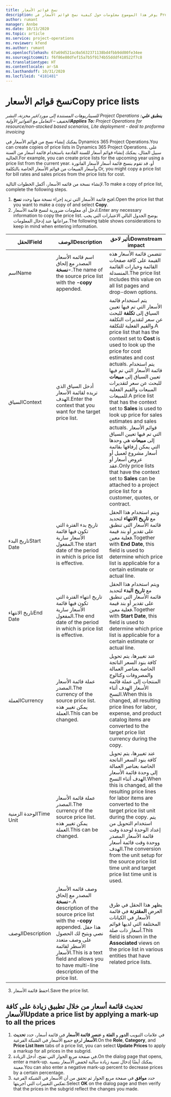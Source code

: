 ```yaml
---
title: نسخ قوائم الأسعار
description: يوفر هذا الموضوع معلومات حول كيفية نسخ قوائم الأسعار في Project Operations.
author: rumant
manager: Annbe
ms.date: 10/13/2020
ms.topic: article
ms.service: project-operations
ms.reviewer: kfend
ms.author: rumant
ms.openlocfilehash: 67a69d521ac0a5632371138bd4fbb9dd00fe34ee
ms.sourcegitcommit: f6f86e80dfef15a7b5f9174b55dddf410522f7c8
ms.translationtype: HT
ms.contentlocale: ar-SA
ms.lasthandoff: 10/31/2020
ms.locfileid: "4181481"
---
```

# <a name="copy-price-lists"></a><span data-ttu-id="08850-103">نسخ قوائم الأسعار</span><span class="sxs-lookup"><span data-stu-id="08850-103">Copy price lists</span></span>

<span data-ttu-id="08850-104">_**ينطبق علي:** ‏‫Project Operations للسيناريوهات المستندة إلى مورد/غير مخزنة‬، ‏‫النشر الخفيف – التعامل مع الفواتير الأولية‬_</span><span class="sxs-lookup"><span data-stu-id="08850-104">_**Applies To:** Project Operations for resource/non-stocked based scenarios, Lite deployment - deal to proforma invoicing_</span></span>

<span data-ttu-id="08850-105">يمكنك إنشاء نسخ من قوائم الأسعار في Dynamics 365 Project Operations.</span><span class="sxs-lookup"><span data-stu-id="08850-105">You can create copies of price lists in Dynamics 365 Project Operations.</span></span> <span data-ttu-id="08850-106">على سبيل المثال، يمكنك إنشاء قوائم أسعار للسنة القادمة باستخدام قائمة أسعار من السنة الحالية.</span><span class="sxs-lookup"><span data-stu-id="08850-106">For example, you can create price lists for the upcoming year using a price list from the current year.</span></span>  <span data-ttu-id="08850-107">أو، قد تقوم بنسخ قائمة أسعار لأسعار الفاتورة وأسعار المبيعات من قوائم الأسعار الخاصة بالتكلفة.</span><span class="sxs-lookup"><span data-stu-id="08850-107">Or, you might copy a price list for bill rates and sales prices from the price lists for cost.</span></span> 

<span data-ttu-id="08850-108">لإنشاء نسخة من قائمه الأسعار، أكمل الخطوات التالية.</span><span class="sxs-lookup"><span data-stu-id="08850-108">To make a copy of price list, complete the following steps.</span></span>

1. <span data-ttu-id="08850-109">افتح قائمة الأسعار التي تريد إجراء نسخة منها وحدد **نسخ**.</span><span class="sxs-lookup"><span data-stu-id="08850-109">Open the price list that you want to make a copy of and select **Copy**.</span></span>
2. <span data-ttu-id="08850-110">ادخل أي معلومات ضرورية لنسخ قائمة الأسعار.</span><span class="sxs-lookup"><span data-stu-id="08850-110">Enter any necessary information to copy the price list.</span></span> <span data-ttu-id="08850-111">يوضح الجدول التالي الاعتبارات التي يجب مراعاتها عند إدخال المعلومات.</span><span class="sxs-lookup"><span data-stu-id="08850-111">The following table shows considerations to keep in mind when entering information.</span></span>

| <span data-ttu-id="08850-112">الحقل</span><span class="sxs-lookup"><span data-stu-id="08850-112">Field</span></span> | <span data-ttu-id="08850-113">‏‏الوصف</span><span class="sxs-lookup"><span data-stu-id="08850-113">Description</span></span> | <span data-ttu-id="08850-114">تأثير لاحق</span><span class="sxs-lookup"><span data-stu-id="08850-114">Downstream impact</span></span> |
| --- | --- | --- |
| <span data-ttu-id="08850-115">اسم</span><span class="sxs-lookup"><span data-stu-id="08850-115">Name</span></span> | <span data-ttu-id="08850-116">اسم قائمه الأسعار المصدر مع إلحاق **-نسخة**.</span><span class="sxs-lookup"><span data-stu-id="08850-116">The name of the source price list with the **-copy** appended.</span></span> | <span data-ttu-id="08850-117">تتضمن قائمة الأسعار هذه القيمة على كافة صفحات القائمة وخيارات القائمة المنسدلة.</span><span class="sxs-lookup"><span data-stu-id="08850-117">The price list includes this value on all list pages and drop-down options.</span></span> |
| <span data-ttu-id="08850-118">السياق</span><span class="sxs-lookup"><span data-stu-id="08850-118">Context</span></span> | <span data-ttu-id="08850-119">أدخل السياق الذي تريده لقائمة الأسعار الهدف.</span><span class="sxs-lookup"><span data-stu-id="08850-119">Enter the context that you want for the target price list.</span></span> | <span data-ttu-id="08850-120">يتم استخدام قائمة الأسعار التي تم فيها تعيين السياق إلى **تكلفة** للبحث عن سعر لتقديرات التكلفة والقيم الفعلية للتكلفة.</span><span class="sxs-lookup"><span data-stu-id="08850-120">A price list that has the context set to **Cost** is used to look up the price for cost estimates and cost actuals.</span></span> <span data-ttu-id="08850-121">يتم استخدام قائمة الأسعار التي تم فيها تعيين السياق إلى **مبيعات** للبحث عن سعر لتقديرات المبيعات والقيم الفعلية للمبيعات.</span><span class="sxs-lookup"><span data-stu-id="08850-121">A price list that has the context set to **Sales** is used to look up price for sales estimates and sales actuals.</span></span> <span data-ttu-id="08850-122">قوائم الأسعار التي تم فيها تعيين السياق إلى **مبيعات** هي وحدها التي يمكن إرفاقها بقائمة أسعار مشروع لعميل أو عروض أسعار أو عقد.</span><span class="sxs-lookup"><span data-stu-id="08850-122">Only price lists that have the context set to **Sales** can be attached to a project price list for a customer, quotes, or contract.</span></span> |
| <span data-ttu-id="08850-123">تاريخ البدء</span><span class="sxs-lookup"><span data-stu-id="08850-123">Start Date</span></span> | <span data-ttu-id="08850-124">تاريخ بدء الفترة التي تكون فيها قائمة الأسعار سارية المفعول.</span><span class="sxs-lookup"><span data-stu-id="08850-124">The start date of the period in which is price list is effective.</span></span> | <span data-ttu-id="08850-125">ويتم استخدام هذا الحقل مع **تاريخ الانتهاء** لتحديد قائمة الأسعار التي تنطبق على تقدير أو بند قيمة فعلية معين.</span><span class="sxs-lookup"><span data-stu-id="08850-125">Together with **End Date**, this field is used to determine which price list is applicable for a certain estimate or actual line.</span></span> |
| <span data-ttu-id="08850-126">تاريخ الانتهاء</span><span class="sxs-lookup"><span data-stu-id="08850-126">End Date</span></span> | <span data-ttu-id="08850-127">تاريخ انتهاء الفترة التي تكون فيها قائمة الأسعار سارية المفعول.</span><span class="sxs-lookup"><span data-stu-id="08850-127">The end date of the period in which is price list is effective.</span></span> | <span data-ttu-id="08850-128">ويتم استخدام هذا الحقل مع **تاريخ البدء** لتحديد قائمة الأسعار التي تنطبق على تقدير أو بند قيمة فعلية معين.</span><span class="sxs-lookup"><span data-stu-id="08850-128">Together with **Start Date**, this field is used to determine which price list is applicable for a certain estimate or actual line.</span></span> |
| <span data-ttu-id="08850-129">‏‏العملة</span><span class="sxs-lookup"><span data-stu-id="08850-129">Currency</span></span> | <span data-ttu-id="08850-130">عملة قائمة الأسعار المصدر.</span><span class="sxs-lookup"><span data-stu-id="08850-130">The currency of the source price list.</span></span> <span data-ttu-id="08850-131">يمكن تغيير هذه العملة.</span><span class="sxs-lookup"><span data-stu-id="08850-131">This can be changed.</span></span> | <span data-ttu-id="08850-132">عند تغييرها، يتم تحويل كافة بنود السعر الناتجة الخاصة بعناصر العمالة والمصروفات وكتالوج المنتجات إلى عملة قائمه الأسعار الهدف أثناء النسخ.</span><span class="sxs-lookup"><span data-stu-id="08850-132">When this is changed, all resulting price lines for labor, expense, and product catalog items are converted to the target price list currency during the copy.</span></span> |
| <span data-ttu-id="08850-133">الوحدة الزمنية</span><span class="sxs-lookup"><span data-stu-id="08850-133">Time Unit</span></span> | <span data-ttu-id="08850-134">عملة قائمة الأسعار المصدر.</span><span class="sxs-lookup"><span data-stu-id="08850-134">The currency of the source price list.</span></span> <span data-ttu-id="08850-135">يمكن تغيير هذه العملة.</span><span class="sxs-lookup"><span data-stu-id="08850-135">This can be changed.</span></span> | <span data-ttu-id="08850-136">عند تغييرها، يتم تحويل كافة بنود السعر الناتجة الخاصة بعناصر العمالة إلى وحدة قائمة الأسعار الهدف أثناء النسخ.</span><span class="sxs-lookup"><span data-stu-id="08850-136">When this is changed, all the resulting price lines for labor items are converted to the target price list unit during the copy.</span></span> <span data-ttu-id="08850-137">يتم استخدام التحويل من إعداد الوحدة لوحدة وقت قائمة الأسعار المصدر ووحدة وقت قائمة أسعار الهدف.</span><span class="sxs-lookup"><span data-stu-id="08850-137">The conversion from the unit setup for the source price list time unit and target price list time unit is used.</span></span> |
| <span data-ttu-id="08850-138">‏‏الوصف</span><span class="sxs-lookup"><span data-stu-id="08850-138">Description</span></span> | <span data-ttu-id="08850-139">وصف قائمه الأسعار المصدر مع إلحاق **-نسخة**.</span><span class="sxs-lookup"><span data-stu-id="08850-139">A description of the source price list with the **-copy** appended.</span></span> <span data-ttu-id="08850-140">هذا حقل نصي ويتيح لك الحصول على وصف متعدد الأسطر لقائمة الأسعار.</span><span class="sxs-lookup"><span data-stu-id="08850-140">This is a text field and allows you to have multi-line description of the price list.</span></span> | <span data-ttu-id="08850-141">يظهر هذا الحقل في طرق العرض **المقترنة** في قائمة الأسعار في الكيانات المختلفة التي لديها قوائم أسعار ذات صلة.</span><span class="sxs-lookup"><span data-stu-id="08850-141">This field is shown in the **Associated** views on the price list in various entities that have related price lists.</span></span> |

3. <span data-ttu-id="08850-142">احفظ قائمة الأسعار.</span><span class="sxs-lookup"><span data-stu-id="08850-142">Save the price list.</span></span> 

## <a name="update-a-price-list-by-applying-a-mark-up-to-all-the-prices"></a><span data-ttu-id="08850-143">تحديث قائمة أسعار من خلال تطبيق زيادة على كافة الأسعار</span><span class="sxs-lookup"><span data-stu-id="08850-143">Update a price list by applying a mark-up to all the prices</span></span>

1. <span data-ttu-id="08850-144">في علامات التبويب **الدور** و **الفئة** و **عنصر قائمة الأسعار** في قائمة أسعار، حدد **تحديث الأسعار** لرفع جميع الأسعار في الشبكة الفرعية.</span><span class="sxs-lookup"><span data-stu-id="08850-144">On the **Role**, **Category**, and **Price List Item** tabs of a price list, you can select **Update Prices** to apply a markup for all prices in the subgrid.</span></span> 
2. <span data-ttu-id="08850-145">في صفحة مربع الحوار التي تفتح، أدخل الزيادة.</span><span class="sxs-lookup"><span data-stu-id="08850-145">On the dialog page that opens, enter a mark-up.</span></span> <span data-ttu-id="08850-146">يمكنك أيضًا إدخال نسبة زيادة سالبة لخفض الأسعار بنسبة معينة.</span><span class="sxs-lookup"><span data-stu-id="08850-146">You can also enter a negative mark-up percent to decrease prices by a certain percentage.</span></span> 
3. <span data-ttu-id="08850-147">حدد **موافق** في صفحة مربع الحوار ثم تحقق من أن الأسعار في الشبكة الفرعية تعكس التغييرات التي أجريتها.</span><span class="sxs-lookup"><span data-stu-id="08850-147">Select **OK** on the dialog page and then verify that the prices in the subgrid reflect the changes you made.</span></span>
